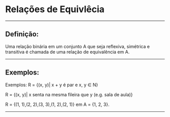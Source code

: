 # Relações de Equivlêcia

----------------------------------------------------------------

Definição:
----------

Uma relação binária em um conjunto A que seja reflexiva, simétrica e transitiva 
é chamada de uma relação de equivalência em A.

----------------------------------------------------------------

Exemplos:
----------

Exemplos:
R = {(x, y)| x + y é par e x, y ∈ N}

R = {(x, y)| x senta na mesma fileira que y (e.g. sala de aula)}

R = {(1, 1),(2, 2),(3, 3),(1, 2),(2, 1)} em A = {1, 2, 3}.
    
----------------------------------------------------------------
    
    
